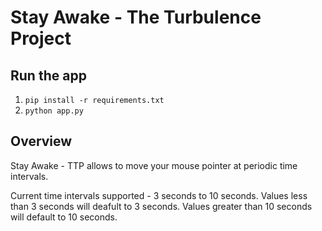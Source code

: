 # Stay Awake - The Turbulence Project

## Run the app

1. `pip install -r requirements.txt`
2. `python app.py`

## Overview

Stay Awake - TTP allows to move your mouse pointer at periodic time intervals. 

Current time intervals supported - 3 seconds to 10 seconds. Values less than 3 seconds will deafult to 3 seconds. Values greater than 10 seconds will default to 10 seconds.

